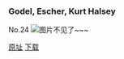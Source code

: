 ### Godel, Escher, Kurt Halsey
No.24
![图片不见了~~~](https://imgs.xkcd.com/comics/godel_escher_kurthalsey.jpg)

[原址](https://xkcd.com//24) [下载](https://imgs.xkcd.com/comics/godel_escher_kurthalsey.jpg)

